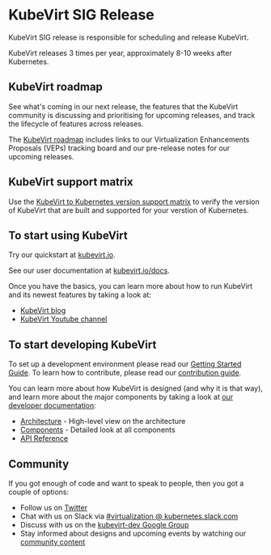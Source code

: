 # KubeVirt SIG Release

KubeVirt SIG release is responsible for scheduling and release KubeVirt.

KubeVirt releases 3 times per year, approximately 8-10 weeks after Kubernetes.

## KubeVirt roadmap

See what's coming in our next release, the features that the KubeVirt community is discussing and prioritising for upcoming releases, and track the lifecycle of features across releases.

The [KubeVirt roadmap](ROADMAP.md) includes links to our Virtualization Enhancements Proposals (VEPs) tracking board and our pre-release notes for our upcoming releases.

## KubeVirt support matrix

Use the [KubeVirt to Kubernetes version support matrix](https://github.com/kubevirt/sig-release/blob/main/releases/k8s-support-matrix.md) to verify the version of KubeVirt that are built and supported for your verstion of Kubernetes.

## To start using KubeVirt

Try our quickstart at [kubevirt.io](http://kubevirt.io/get_kubevirt/).

See our user documentation at [kubevirt.io/docs](http://kubevirt.io/user-guide).

Once you have the basics, you can learn more about how to run KubeVirt and its newest features by taking a look at:

 * [KubeVirt blog](https://kubevirt.io/blogs/)
 * [KubeVirt Youtube channel](https://www.youtube.com/channel/UC2FH36TbZizw25pVT1P3C3g)

## To start developing KubeVirt

To set up a development environment please read our
[Getting Started Guide](https://github.com/kubevirt/kubevirt/blob/main/docs/getting-started.md). To learn how to contribute, please read our [contribution guide](./CONTRIBUTING.md).

You can learn more about how KubeVirt is designed (and why it is that way),
and learn more about the major components by taking a look at
[our developer documentation](https://github.com/kubevirt/kubevirt/blob/main/docs/):

 * [Architecture](https://github.com/kubevirt/kubevirt/blob/main/docs/architecture.md) - High-level view on the architecture
 * [Components](https://github.com/kubevirt/kubevirt/blob/main/docs/components.md) - Detailed look at all components
 * [API Reference](https://kubevirt.io/api-reference/)

## Community

If you got enough of code and want to speak to people, then you got a couple
of options:

* Follow us on [Twitter](https://twitter.com/kubevirt)
* Chat with us on Slack via [#virtualization @ kubernetes.slack.com](https://kubernetes.slack.com/?redir=%2Farchives%2FC8ED7RKFE)
* Discuss with us on the [kubevirt-dev Google Group](https://groups.google.com/forum/#!forum/kubevirt-dev)
* Stay informed about designs and upcoming events by watching our [community content](https://github.com/kubevirt/community/)


